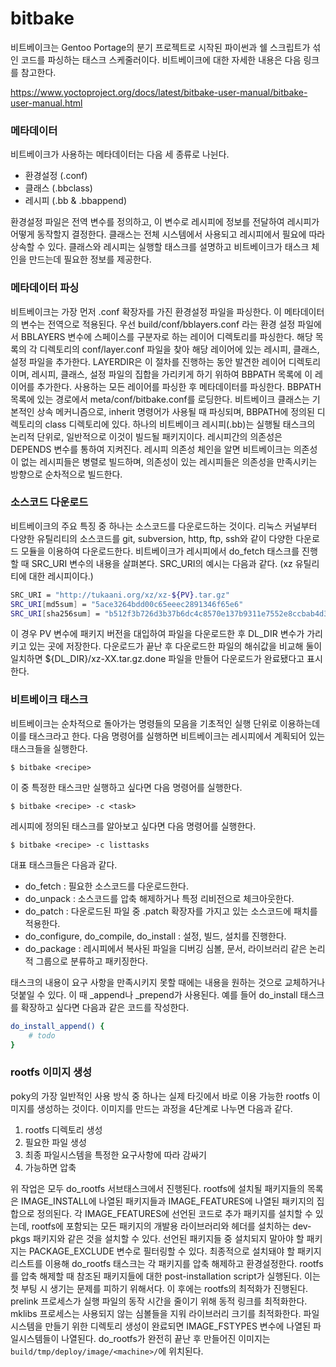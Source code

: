 # bitbake

비트베이크는 Gentoo Portage의 분기 프로젝트로 시작된 파이썬과 쉘 스크립트가 섞인 코드를 파싱하는 태스크 스케줄러이다. 비트베이크에 대한 자세한 내용은 다음 링크를 참고한다.

https://www.yoctoproject.org/docs/latest/bitbake-user-manual/bitbake-user-manual.html

### 메타데이터

비트베이크가 사용하는 메타데이터는 다음 세 종류로 나뉜다.

* 환경설정 (.conf)
* 클래스 (.bbclass)
* 레시피 (.bb & .bbappend)

환경설정 파일은 전역 변수를 정의하고, 이 변수로 레시피에 정보를 전달하여 레시피가 어떻게 동작할지 결정한다.
클래스는 전체 시스템에서 사용되고 레시피에서 필요에 따라 상속할 수 있다. 클래스와 레시피는 실행할 태스크를 설명하고 비트베이크가 태스크 체인을 만드는데 필요한 정보를 제공한다.

### 메타데이터 파싱

비트베이크는 가장 먼저 .conf 확장자를 가진 환경설정 파일을 파싱한다. 이 메타데이터의 변수는 전역으로 적용된다. 우선 build/conf/bblayers.conf 라는 환경 설정 파일에서 BBLAYERS 변수에 스페이스를 구분자로 하는 레이어 디렉토리를 파싱한다. 해당 목록의 각 디렉토리의 conf/layer.conf 파일을 찾아 해당 레이어에 있는 레시피, 클래스, 설정 파일을 추가한다. LAYERDIR은 이 절차를 진행하는 동안 발견한 레이어 디렉토리이며, 레시피, 클래스, 설정 파일의 집합을 가리키게 하기 위하여 BBPATH 목록에 이 레이어를 추가한다.
사용하는 모든 레이어를 파싱한 후 메타데이터를 파싱한다. BBPATH 목록에 있는 경로에서 meta/conf/bitbake.conf를 로딩한다.
비트베이크 클래스는 기본적인 상속 메커니즘으로, inherit 명령어가 사용될 때 파싱되며, BBPATH에 정의된 디렉토리의 class 디렉토리에 있다.
하나의 비트베이크 레시피(.bb)는 실행될 태스크의 논리적 단위로, 일반적으로 이것이 빌드될 패키지이다. 레시피간의 의존성은 DEPENDS 변수를 통하여 지켜진다. 레시피 의존성 체인을 알면 비트베이크는 의존성이 없는 레시피들은 병렬로 빌드하며, 의존성이 있는 레시피들은 의존성을 만족시키는 방향으로 순차적으로 빌드한다.

### 소스코드 다운로드

비트베이크의 주요 특징 중 하나는 소스코드를 다운로드하는 것이다. 리눅스 커널부터 다양한 유틸리티의 소스코드를 git, subversion, http, ftp, ssh와 같이 다양한 다운로드 모듈을 이용하여 다운로드한다.
비트베이크가 레시피에서 do_fetch 태스크를 진행할 때 SRC_URI 변수의 내용을 살펴본다. SRC_URI의 예시는 다음과 같다. (xz 유틸리티에 대한 레시피이다.)
```bash
SRC_URI = "http://tukaani.org/xz/xz-${PV}.tar.gz"
SRC_URI[md5sum] = "5ace3264bdd00c65eeec2891346f65e6"
SRC_URI[sha256sum] = "b512f3b726d3b37b6dc4c8570e137b9311e7552e8ccbab4d39d47ce5f4177145"
```
이 경우 PV 변수에 패키지 버전을 대입하여 파일을 다운로드한 후 DL_DIR 변수가 가리키고 있는 곳에 저장한다.
다운로드가 끝난 후 다운로드한 파일의 해쉬값을 비교해 둘이 일치하면 ${DL_DIR}/xz-XX.tar.gz.done 파일을 만들어 다운로드가 완료됐다고 표시한다.

### 비트베이크 태스크

비트베이크는 순차적으로 돌아가는 명령들의 모음을 기초적인 실행 단위로 이용하는데 이를 태스크라고 한다.
다음 명령어를 실행하면 비트베이크는 레시피에서 계획되어 있는 태스크들을 실행한다.
```console
$ bitbake <recipe>
```
이 중 특정한 태스크만 실행하고 싶다면 다음 명령어를 실행한다.
```console
$ bitbake <recipe> -c <task>
```
레시피에 정의된 태스크를 알아보고 싶다면 다음 명령어를 실행한다.
```console
$ bitbake <recipe> -c listtasks
```
대표 태스크들은 다음과 같다.
* do_fetch : 필요한 소스코드를 다운로드한다.
* do_unpack : 소스코드를 압축 해제하거나 특정 리비전으로 체크아웃한다.
* do_patch : 다운로드된 파일 중 .patch 확장자를 가지고 있는 소스코드에 패치를 적용한다.
* do_configure, do_compile, do_install : 설정, 빌드, 설치를 진행한다.
* do_package : 레시피에서 복사된 파일을 디버깅 심볼, 문서, 라이브러리 같은 논리적 그룹으로 분류하고 패키징한다.

태스크의 내용이 요구 사항을 만족시키지 못할 때에는 내용을 원하는 것으로 교체하거나 덧붙일 수 있다. 이 때 _append나 _prepend가 사용된다. 예를 들어 do_install 태스크를 확장하고 싶다면 다음과 같은 코드를 작성한다.
```bash
do_install_append() {
    # todo
}
```

### rootfs 이미지 생성

poky의 가장 일반적인 사용 방식 중 하나는 실제 타깃에서 바로 이용 가능한 rootfs 이미지를 생성하는 것이다. 이미지를 만드는 과정을 4단계로 나누면 다음과 같다.
1. rootfs 디렉토리 생성
2. 필요한 파일 생성
3. 최종 파일시스템을 특정한 요구사항에 따라 감싸기
4. 가능하면 압축

위 작업은 모두 do_rootfs 서브태스크에서 진행된다.
rootfs에 설치될 패키지들의 목록은 IMAGE_INSTALL에 나열된 패키지들과 IMAGE_FEATURES에 나열된 패키지의 집합으로 정의된다. 각 IMAGE_FEATURES에 선언된 코드로 추가 패키지를 설치할 수 있는데, rootfs에 포함되는 모든 패키지의 개발용 라이브러리와 헤더를 설치하는 dev-pkgs 패키지와 같은 것을 설치할 수 있다.
선언된 패키지들 중 설치되지 말아야 할 패키지는 PACKAGE_EXCLUDE 변수로 필터링할 수 있다.
최종적으로 설치돼야 할 패키지 리스트를 이용해 do_rootfs 태스크는 각 패키지를 압축 해제하고 환경설정한다.
rootfs를 압축 해제할 때 참조된 패키지들에 대한 post-installation script가 실행된다. 이는 첫 부팅 시 생기는 문제를 피하기 위해서다.
이 후에는 rootfs의 최적화가 진행된다. prelink 프로세스가 실행 파일의 동작 시간을 줄이기 위해 동적 링크를 최적화한다. mklibs 프로세스는 사용되지 않는 심볼들을 지워 라이브러리 크기를 최적화한다.
파일시스템을 만들기 위한 디렉토리 생성이 완료되면 IMAGE_FSTYPES 변수에 나열된 파일시스템들이 나열된다.
do_rootfs가 완전히 끝난 후 만들어진 이미지는 ```build/tmp/deploy/image/<machine>/```에 위치된다.